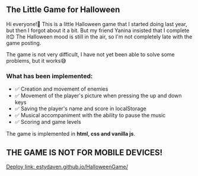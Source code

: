 ## The Little Game for Halloween

Hi everyone!&#128075; This is a little Halloween game that I started doing last year, but then I forgot about it a bit. But my friend Yanina insisted that I complete it&#128522; The Halloween mood is still in the air, so I'm not completely late with the game posting.

The game is not very difficult, I have not yet been able to solve some problems, but it works&#128517;

### What has been implemented:

* &#9989; Creation and movement of enemies
* &#9989; Movement of the player's picture when pressing the up and down keys
* &#9989; Saving the player's name and score in localStorage
* &#9989; Musical accompaniment with the ability to pause the music
* &#9989; Scoring and game levels

The game is implemented in **html, css and vanilla js**.

## THE GAME IS NOT FOR MOBILE DEVICES!

[Deploy link: estydaven.github.io/HalloweenGame/](https://estydaven.github.io/HalloweenGame/)